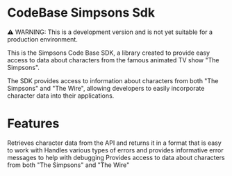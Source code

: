# **CodeBase Simpsons Sdk**

⚠️ WARNING: This is a development version and is not yet suitable for a production environment.

This is the Simpsons Code Base SDK, a library created to provide easy access to data about characters from the famous animated TV show "The Simpsons".

The SDK provides access to information about characters from both "The Simpsons" and "The Wire", allowing developers to easily incorporate character data into their applications.

# **Features**
Retrieves character data from the API and returns it in a format that is easy to work with
Handles various types of errors and provides informative error messages to help with debugging
Provides access to data about characters from both "The Simpsons" and "The Wire"
